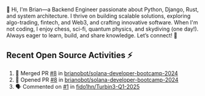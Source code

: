 👋 Hi, I'm Brian—a Backend Engineer passionate about Python, Django, Rust, and system architecture. I thrive on building scalable solutions, exploring algo-trading, fintech, and Web3, and crafting innovative software. When I'm not coding, I enjoy chess, sci-fi, quantum physics, and skydiving (one day!). Always eager to learn, build, and share knowledge. Let’s connect! 🚀

## Recent Open Source Activities ⚡️
<!--START_SECTION:activity-->
1. 🎉 Merged PR [#8](https://github.com/brianobot/solana-developer-bootcamp-2024/pull/8) in [brianobot/solana-developer-bootcamp-2024](https://github.com/brianobot/solana-developer-bootcamp-2024)
2. 💪 Opened PR [#8](https://github.com/brianobot/solana-developer-bootcamp-2024/pull/8) in [brianobot/solana-developer-bootcamp-2024](https://github.com/brianobot/solana-developer-bootcamp-2024)
3. 🗣 Commented on [#1](https://github.com/fido1hn/Turbin3-Q1-2025/pull/1#issuecomment-2691991684) in [fido1hn/Turbin3-Q1-2025](https://github.com/fido1hn/Turbin3-Q1-2025)
<!--END_SECTION:activity-->

<!--
brianobot/brianobot is a ✨ special ✨ repository because its `README.md` (this file) appears on your GitHub profile.
You can click the Preview link to take a look at your changes.
--->
